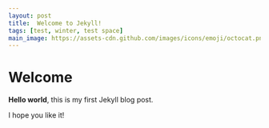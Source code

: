 ```yaml
---
layout: post
title:  Welcome to Jekyll!
tags: [test, winter, test space]
main_image: https://assets-cdn.github.com/images/icons/emoji/octocat.png
---
```


# Welcome

**Hello world**, this is my first Jekyll blog post.

I hope you like it!